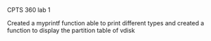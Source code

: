 CPTS 360 lab 1

Created a myprintf function able to print different types and created a function to display the partition table of vdisk


